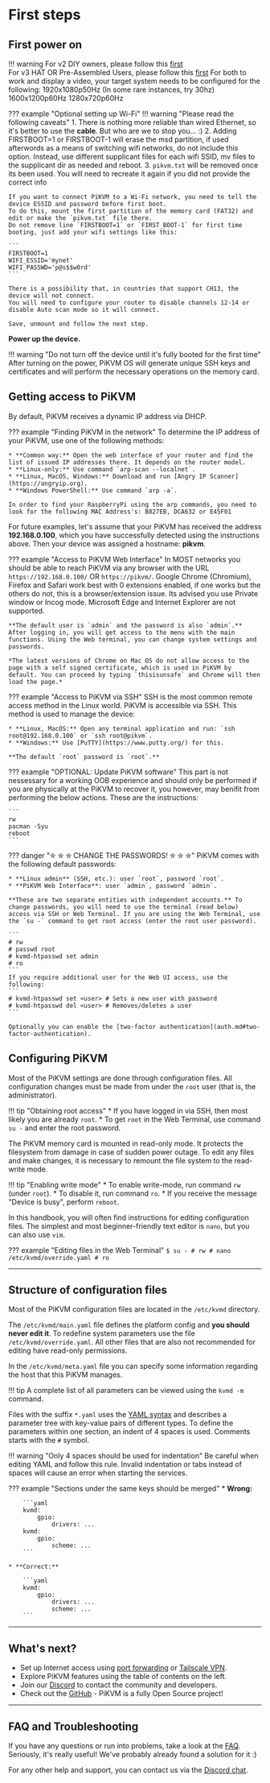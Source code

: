 # First steps

## First power on

!!! warning
    For v2 DIY owners, please follow this [first](https://github.com/pikvm/pikvm)<br />
    For v3 HAT OR Pre-Assembled Users, please follow this [first](https://docs.pikvm.org/v3/)
    For both to work and display a video, your target system needs to be configured for the following:
        1920x1080p50Hz (In some rare instances, try 30hz)
        1600x1200p60Hz
        1280x720p60Hz
        


??? example "Optional setting up Wi-Fi"
    !!! warning "Please read the following caveats" 
        1. There is nothing more reliable than wired Ethernet, so it's better to use the **cable**. But who are we to stop you... :)
        2. Adding FIRSTBOOT=1 or FIRSTBOOT-1 will erase the msd partition, if used afterwords as a means of switching wifi networks, do not include this option. Instead, use different supplicant files for each wifi SSID, mv files to the supplicant dir as needed and reboot.
        3. `pikvm.txt` will be removed once its been used. You will need to recreate it again if you did not provide the correct info

    If you want to connect PiKVM to a Wi-Fi network, you need to tell the device ESSID and password before first boot.
    To do this, mount the first partition of the memory card (FAT32) and edit or make the `pikvm.txt` file there.
    Do not remove line `FIRSTBOOT=1` or `FIRST_BOOT-1` for first time booting, just add your wifi settings like this:

    ```
    FIRSTBOOT=1
    WIFI_ESSID='mynet'
    WIFI_PASSWD='p@s$$w0rd'
    ```
    
    There is a possibility that, in countries that support CH13, the device will not connect.
    You will need to configure your router to disable channels 12-14 or disable Auto scan mode so it will connect.
        
    Save, unmount and follow the next step.
    
**Power up the device.**

!!! warning "Do not turn off the device until it's fully booted for the first time"
    After turning on the power, PiKVM OS will generate unique SSH keys and certificates and will perform the necessary operations on the memory card.

## Getting access to PiKVM

By default, PiKVM receives a dynamic IP address via DHCP.

??? example "Finding PiKVM in the network"
    To determine the IP address of your PiKVM, use one of the following methods:

    * **Common way:** Open the web interface of your router and find the list of issued IP addresses there. It depends on the router model.
    * **Linux-only:** Use command `arp-scan --localnet`.
    * **Linux, MacOS, Windows:** Download and run [Angry IP Scanner](https://angryip.org).
    * **Windows PowerShell:** Use command `arp -a`.
    
    In order to find your RaspberryPi using the arp commands, you need to look for the following MAC Address's: B827EB, DCA632 or E45F01

For future examples, let's assume that your PiKVM has received the address **192.168.0.100**, which you have successfully detected using the instructions above. Then your device was assigned a hostname: **pikvm**.

??? example "Access to PiKVM Web Interface"
    In MOST networks you should be able to reach PiKVM via any browser with the URL `https://192.168.0.100/` OR `https://pikvm/`. Google Chrome (Chromium), Firefox and Safari work best with 0 extensions enabled, if one works but the others do not, this is a browser/extension issue. Its advised you use Private window or Incog mode. Microsoft Edge and Internet Explorer are not supported.

    **The default user is `admin` and the password is also `admin`.** After logging in, you will get access to the menu with the main functions. Using the Web terminal, you can change system settings and passwords.

    *The latest versions of Chrome on Mac OS do not allow access to the page with a self signed certificate, which is used in PiKVM by default. You can proceed by typing `thisisunsafe` and Chrome will then load the page.*

??? example "Access to PiKVM via SSH"
    SSH is the most common remote access method in the Linux world. PiKVM is accessible via SSH. This method is used to manage the device:

    * **Linux, MacOS:** Open any terminal application and run: `ssh root@192.168.0.100` or `ssh root@pikvm`.
    * **Windows:** Use [PuTTY](https://www.putty.org/) for this.

    **The default `root` password is `root`.**

??? example "OPTIONAL: Update PiKVM software"
    This part is not nessessary for a working OOB experience and should only be performed if you are physically at the PiKVM to recover it, you however, may benifit from performing the below actions. These are the instructions:

    ```
    rw
    pacman -Syu
    reboot
    ```

??? danger "✮ ✮ ✮ CHANGE THE PASSWORDS! ✮ ✮ ✮"
    PiKVM comes with the following default passwords:

    * **Linux admin** (SSH, etc.): user `root`, password `root`.
    * **PiKVM Web Interface**: user `admin`, password `admin`.

    **These are two separate entities with independent accounts.** To change passwords, you will need to use the terminal (read below) access via SSH or Web Terminal. If you are using the Web Terminal, use the `su -` command to get root access (enter the root user password).

    ```
    # rw
    # passwd root
    # kvmd-htpasswd set admin
    # ro
    ```
    If you require additional user for the Web UI access, use the following:
    ```
    # kvmd-htpasswd set <user> # Sets a new user with password
    # kvmd-htpasswd del <user> # Removes/deletes a user
    ```

    Optionally you can enable the [two-factor authentication](auth.md#two-factor-authentication).

## Configuring PiKVM

Most of the PiKVM settings are done through configuration files. All configuration changes must be made from under the `root` user (that is, the administrator).

!!! tip "Obtaining root access"
    * If you have logged in via SSH, then most likely you are already `root`.
    * To get `root` in the Web Terminal, use command `su -` and enter the root password.

The PiKVM memory card is mounted in read-only mode. It protects the filesystem from damage in case of sudden power outage. To edit any files and make changes, it is necessary to remount the file system to the read-write mode.

!!! tip "Enabling write mode"
    * To enable write-mode, run command `rw` (under `root`).
    * To disable it, run command `ro`.
    * If you receive the message "Device is busy", perform `reboot`.

In this handbook, you will often find instructions for editing configuration files. The simplest and most beginner-friendly text editor is `nano`, but you can also use `vim`.

??? example "Editing files in the Web Terminal"
    ```
    $ su -
    # rw
    # nano /etc/kvmd/override.yaml
    # ro
    ```

-----
## Structure of configuration files

Most of the PiKVM configuration files are located in the `/etc/kvmd` directory.

The `/etc/kvmd/main.yaml` file defines the platform config and **you should never edit it**. To redefine system parameters use the file `/etc/kvmd/override.yaml`. All other files that are also not recommended for editing have read-only permissions.

In the `/etc/kvmd/meta.yaml` file you can specify some information regarding the host that this PiKVM manages.

!!! tip
    A complete list of all parameters can be viewed using the `kvmd -m` command.

Files with the suffix `*.yaml` uses the [YAML syntax](https://docs.ansible.com/ansible/latest/reference_appendices/YAMLSyntax.html)
and describes a parameter tree with key-value pairs of different types.
To define the parameters within one section, an indent of 4 spaces is used.
Comments starts with the `#` symbol.

!!! warning "Only 4 spaces should be used for indentation"
    Be careful when editing YAML and follow this rule.
    Invalid indentation or tabs instead of spaces will cause an error when starting the services.

??? example "Sections under the same keys should be merged"
    * **Wrong:**

        ```yaml
        kvmd:
            gpio:
                drivers: ...
        kvmd:
            gpio:
                scheme: ...
        ```

    * **Correct:**

        ```yaml
        kvmd:
            gpio:
                drivers: ...
                scheme: ...
        ```


-----
## What's next?
* Set up Internet access using [port forwarding](port_forwarding.md) or [Tailscale VPN](tailscale.md).
* Explore PiKVM features using the table of contents on the left.
* Join our [Discord](https://discord.gg/bpmXfz5) to contact the community and developers.
* Check out the [GitHub](https://github.com/pikvm) - PiKVM is a fully Open Source project!


-----
## FAQ and Troubleshooting
If you have any questions or run into problems, take a look at the [FAQ](faq.md).
Seriously, it's really useful! We've probably already found a solution for it :)

For any other help and support, you can contact us via the [Discord chat](https://discord.gg/bpmXfz5).
